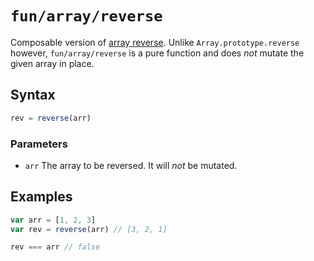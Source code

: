 # `fun/array/reverse`

Composable version of [array reverse][1]. Unlike `Array.prototype.reverse` however, `fun/array/reverse` is a pure function and does *not* mutate the given array in place.

[1]: https://developer.mozilla.org/en-US/docs/Web/JavaScript/Reference/Global_Objects/Array/reverse

## Syntax

```javascript
rev = reverse(arr)
```

### Parameters

- `arr` The array to be reversed. It will *not* be mutated.

## Examples

```javascript
var arr = [1, 2, 3]
var rev = reverse(arr) // [3, 2, 1]

rev === arr // false
```
